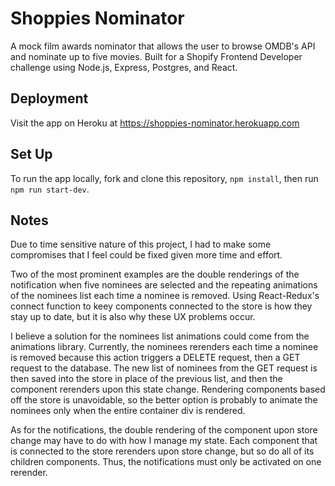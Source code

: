 # Shoppies Nominator

A mock film awards nominator that allows the user to browse OMDB's API and nominate up to five movies. Built for a Shopify Frontend Developer challenge using Node.js, Express, Postgres, and React. 

## Deployment

Visit the app on Heroku at https://shoppies-nominator.herokuapp.com

## Set Up

To run the app locally, fork and clone this repository, `npm install`, then run `npm run start-dev`. 

## Notes

Due to time sensitive nature of this project, I had to make some compromises that I feel could be fixed given more time and effort. 

Two of the most prominent examples are the double renderings of the notification when five nominees are selected and the repeating animations of the nominees list each time a nominee is removed. Using React-Redux's connect function to keey components connected to the store is how they stay up to date, but it is also why these UX problems occur. 

I believe a solution for the nominees list animations could come from the animations library. Currently, the nominees rerenders each time a nominee is removed because this action triggers a DELETE request, then a GET request to the database. The new list of nominees from the GET request is then saved into the store in place of the previous list, and then the component rerenders upon this state change. Rendering components based off the store is unavoidable, so the better option is probably to animate the nominees only when the entire container div is rendered. 

As for the notifications, the double rendering of the component upon store change may have to do with how I manage my state. Each component that is connected to the store rerenders upon store change, but so do all of its children components. Thus, the notifications must only be activated on one rerender. 